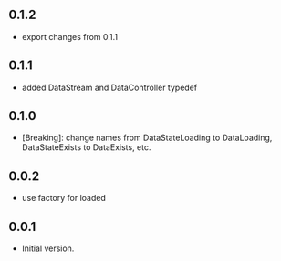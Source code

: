 ## 0.1.2

- export changes from 0.1.1

## 0.1.1

- added DataStream and DataController typedef

## 0.1.0

- [Breaking]: change names from DataStateLoading to DataLoading, DataStateExists to DataExists, etc.

## 0.0.2

- use factory for loaded

## 0.0.1

- Initial version.
